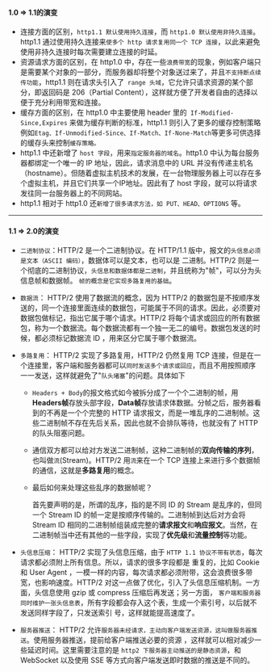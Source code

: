 #### **1.0 => 1.1的演变**

- 连接方面的区别，`http1.1 默认使用持久连接`，而 `http1.0 默认使用非持久连接`。http1.1 通过使用持久连接来`使多个 http 请求复用同一个 TCP 连接`，以此来避免使用非持久连接时每次需要建立连接的时延。
- 资源请求方面的区别，在 http1.0 中，存在一些`浪费带宽`的现象，例如客户端只是需要某个对象的一部分，而服务器却将整个对象送过来了，并且`不支持断点续传功能`，http1.1 则在请求头引入了` range 头域`，它允许只请求资源的某个部分，即返回码是 206（Partial Content），这样就方便了开发者自由的选择以便于充分利用带宽和连接。
- 缓存方面的区别，在 http1.0 中主要使用 header 里的` If-Modified-Since,Expires` 来做为缓存判断的标准，http1.1 则引入了更多的缓存控制策略例如` Etag、If-Unmodified-Since、If-Match、If-None-Match `等更多可供选择的缓存头来控制`缓存策略。`
- http1.1 中还新增了 `host 字段`，用来`指定服务器的域名`。http1.0 中认为每台服务器都绑定一个唯一的 IP 地址，因此，请求消息中的 URL 并没有传递主机名（hostname）。但随着虚拟主机技术的发展，在一台物理服务器上可以存在多个虚拟主机，并且它们共享一个IP地址。因此有了 host 字段，就可以将请求发往同一台服务器上的不同网站。
- http1.1 相对于 http1.0 还`新增了很多请求方法，如 PUT、HEAD、OPTIONS` 等。

-----------------------------------

#### 1.1 => 2.0的演变

- `二进制协议`：HTTP/2 是一个二进制协议。在 HTTP/1.1 版中，报文的`头信息必须是文本（ASCII 编码）`，数据体可以是文本，也可以是 二进制。HTTP/2 则是一个彻底的二进制协议，`头信息和数据体都是二进制`，并且统称为"帧"，可以分为头信息帧和数据帧。 `帧的概念是它实现多路复用的基础`。

- `数据流`： HTTP/2 使用了数据流的概念，因为 HTTP/2 的数据包是不按顺序发送的，同一个连接里面连续的数据包，可能属于不同的请求。因此，必须要对数据包做标记，指出它属于哪个请求。HTTP/2 将每个请求或回应的所有数据包，称为一个数据流。每个数据流都有一个独一无二的编号。数据包发送的时候，都必须标记数据流 ID ，用来区分它属于哪个数据流。

- `多路复用`： HTTP/2 实现了多路复用，HTTP/2 仍然复用 TCP 连接，但是在一个连接里，客户端和服务器都可以`同时发送多个请求或回应`，而且不用按照顺序一一发送，这样就避免了"`队头堵塞`"的问题。具体如下

  - `Headers + Body`的报文格式如今被拆分成了一个个二进制的帧，用**Headers帧**存放头部字段，**Data帧**存放请求体数据。分帧之后，服务器看到的不再是一个个完整的 HTTP 请求报文，而是一堆乱序的二进制帧。这些二进制帧不存在先后关系，因此也就不会排队等待，也就没有了 HTTP 的队头阻塞问题。

  - 通信双方都可以给对方发送二进制帧，这种二进制帧的**双向传输的序列**，也叫做`流`(Stream)。HTTP/2 用`流`来在一个 TCP 连接上来进行多个数据帧的通信，这就是**多路复用**的概念。

  - 最后如何来处理这些乱序的数据帧呢？

    首先要声明的是，所谓的乱序，指的是不同 ID 的 Stream 是乱序的，但同一个 Stream ID 的帧一定是按顺序传输的。二进制帧到达后对方会将 Stream ID 相同的二进制帧组装成完整的**请求报文**和**响应报文**。当然，在二进制帧当中还有其他的一些字段，实现了**优先级**和**流量控制**等功能。

- `头信息压缩`： HTTP/2 实现了头信息压缩，由于 `HTTP 1.1 协议不带有状态`，每次请求都必须附上所有信息。所以，请求的很多字段都是 重复的，比如 Cookie 和 User Agent ，一模一样的内容，每次请求都必须附带，这会浪费很多带宽，也影响速度。HTTP/2 对这一点做了优化，引入了头信息压缩机制。一方面，头信息使用 gzip 或 compress 压缩后再发送；另一方面， `客户端和服务器同时维护一张头信息表`，所有字段都会存入这个表，生成一个索引号，以后就不发送同样字段了，只发送索引 号，这样就能提高速度了。

- `服务器推送`： HTTP/2 允许`服务器未经请求，主动向客户端发送资源，这叫做服务器推送`。使用服务器推送，提前给客户端推送必要的资源 ，这样就可以相对减少一些延迟时间。这里需要注意的是 `http2 下服务器主动推送的是静态资源`，和 WebSocket 以及使用 SSE 等方式向客户端发送即时数据的推送是不同的。